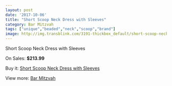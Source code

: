 ```yaml
---
layout: post
date: '2017-10-06'
title: "Short Scoop Neck Dress with Sleeves"
category: Bar Mitzvah
tags: ["unique","beaded","neck","scoop","brand"]
image: http://img.transblink.com/3191-thickbox_default/short-scoop-neck-dress-with-sleeves.jpg
---
```

Short Scoop Neck Dress with Sleeves

On Sales: **$213.99**
<a href="https://www.transblink.com/en/bar-mitzvah/1009-short-scoop-neck-dress-with-sleeves.html"><amp-img layout="responsive" width="600" height="600" src="//img.transblink.com/3191-thickbox_default/short-scoop-neck-dress-with-sleeves.jpg" alt="Short Scoop Neck Dress with Sleeves 0" /></a>
<a href="https://www.transblink.com/en/bar-mitzvah/1009-short-scoop-neck-dress-with-sleeves.html"><amp-img layout="responsive" width="600" height="600" src="//img.transblink.com/3194-thickbox_default/short-scoop-neck-dress-with-sleeves.jpg" alt="Short Scoop Neck Dress with Sleeves 1" /></a>
<a href="https://www.transblink.com/en/bar-mitzvah/1009-short-scoop-neck-dress-with-sleeves.html"><amp-img layout="responsive" width="600" height="600" src="//img.transblink.com/3193-thickbox_default/short-scoop-neck-dress-with-sleeves.jpg" alt="Short Scoop Neck Dress with Sleeves 2" /></a>
<a href="https://www.transblink.com/en/bar-mitzvah/1009-short-scoop-neck-dress-with-sleeves.html"><amp-img layout="responsive" width="600" height="600" src="//img.transblink.com/3192-thickbox_default/short-scoop-neck-dress-with-sleeves.jpg" alt="Short Scoop Neck Dress with Sleeves 3" /></a>

Buy it: [Short Scoop Neck Dress with Sleeves](https://www.transblink.com/en/bar-mitzvah/1009-short-scoop-neck-dress-with-sleeves.html "Short Scoop Neck Dress with Sleeves")

View more: [Bar Mitzvah](https://www.transblink.com/en/2-bar-mitzvah "Bar Mitzvah")
